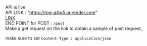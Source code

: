 API is live
<br>
API LINK : "https://rpg-a4w5.onrender.com"
<br>
[LINK](https://rpg-a4w5.onrender.com)
<br>
END POINT for POST : `/post`
<br>
Make a get request on the link to obtain a sample of post request,
<br>

make sure to set `Content-Type : application/json`
